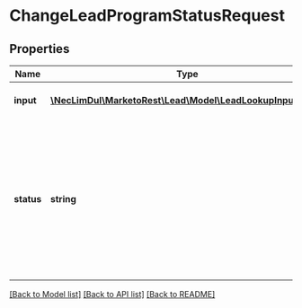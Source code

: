 # ChangeLeadProgramStatusRequest

## Properties

Name | Type | Description | Notes
------------ | ------------- | ------------- | -------------
**input** | [**\NecLimDul\MarketoRest\Lead\Model\LeadLookupInputData[]**](LeadLookupInputData.md) | List of leads for input | 
**status** | **string** | Program status of the record.  Permissible values can be retrieve from the Get Channel by Name API for the designated program&#39;s channel | 

[[Back to Model list]](../README.md#documentation-for-models) [[Back to API list]](../README.md#documentation-for-api-endpoints) [[Back to README]](../README.md)
